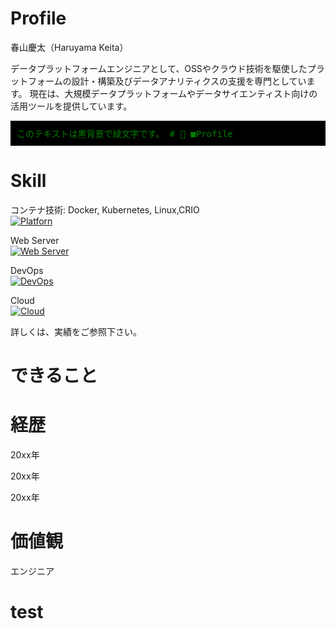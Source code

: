 
<!--
# <h1 style="font-size: 1em;">Profile</h1>
-->
# Profile
春山慶太（Haruyama Keita）<br>


データプラットフォームエンジニアとして、OSSやクラウド技術を駆使したプラットフォームの設計・構築及びデータアナリティクスの支援を専門としています。
現在は、大規模データプラットフォームやデータサイエンティスト向けの活用ツールを提供しています。

<p style="background-color: black; color: green; padding: 10px; font-family: monospace;">
このテキストは黒背景で緑文字です。
# 🚀 ■Profile
</p>

# Skill
コンテナ技術: Docker, Kubernetes, Linux,CRIO<br>
[![Platforn](https://skillicons.dev/icons?i=docker,kubernetes,ubuntu)](https://skillicons.dev)

Web Server<br>
[![Web Server](https://skillicons.dev/icons?i=nginx,php,js)](https://skillicons.dev)

DevOps<br>
[![DevOps](https://skillicons.dev/icons?i=py,gitlab,jenkins,ansible)](https://skillicons.dev)

Cloud<br>
[![Cloud](https://skillicons.dev/icons?i=aws,azure)](https://skillicons.dev)

詳しくは、実績をご参照下さい。

<!-- https://github.com/tandpfun/skill-icons#readme -->

# できること





<!--
[![Open in Visual Studio Code](https://img.shields.io/static/v1?logo=visualstudiocode&label=&message=Open%20in%20Visual%20Studio%20Code&labelColor=2c2c32&color=007acc&logoColor=007acc)](https://open.vscode.dev/｛GitHubのuser名｝/{リポジトリ名})
![Anurag's GitHub stats](https://github-readme-stats.vercel.app/api?username=anuraghazra&show_icons=true&theme=radical)

<div align="left">ひだり</div>
<div align="right">みぎ</div>
<div align="center">まんなか
![Anurag's GitHub stats](https://github-readme-stats.vercel.app/api?username=anuraghazra&show_icons=true&theme=radical)
</div>



> [!NOTE]  
> Highlights information that users should take into account, even when skimming.

> [!TIP]
> Optional information to help a user be more successful.

> [!IMPORTANT]  
> Crucial information necessary for users to succeed.


[![typograssy](https://typograssy.deno.dev/api?text=Hello%20world!Hello%20world!)](https://github.com/kawarimidoll/typograssy)

-->

# 経歴

20xx年

20xx年

20xx年

# 価値観

エンジニア

# test

<!--
<img src="/img/nenga2025.jpg" alt="画像テスト" style="width: 1000px;">

<style>
  .custom-text {
    color: red;
    font-weight: bold;
  }
</style>

<p class="custom-text">これはCSSでスタイルを変更したテキストです。</p>
-->

<!-- DocsifyでのHTML内にCSSをリンク 
<head>
  <link rel="stylesheet" href="styles.css">
</head>

<a href="https://www.youtube.com/watch?v=GI-vlg9xn7Y" class="button-image">
  <img src="/img/img1.png" alt="エンジニア">
</a>

[![エンジニア URL](/img/img1.png)](https://www.youtube.com/watch?v=GI-vlg9xn7Y)
-->

<!--
# 音楽
[test](https://soundcloud.com/hal-219284083/beat1?si=97d9bdd51c1b49b7badcf4d8b9bcec54&utm_source=clipboard&utm_medium=text&utm_campaign=social_sharing)

# ラジオ

# イラスト

# 物理学

# 建築

-->